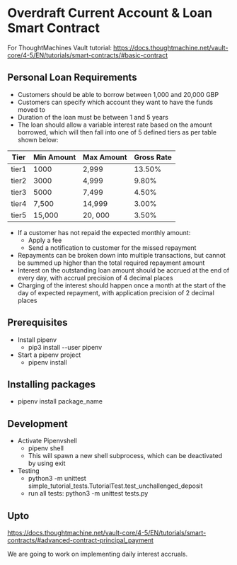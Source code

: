 # Overdraft Current Account & Loan Smart Contract

For ThoughtMachines Vault tutorial: https://docs.thoughtmachine.net/vault-core/4-5/EN/tutorials/smart-contracts/#basic-contract

## Personal Loan Requirements
* Customers should be able to borrow between 1,000 and 20,000 GBP
* Customers can specify which account they want to have the funds moved to
* Duration of the loan must be between 1 and 5 years
* The loan should allow a variable interest rate based on the amount borrowed, which will then fall into one of 5 defined tiers as per table shown below:

| Tier      | Min Amount | Max Amount | Gross Rate
| ----------- | ----------- | ----------- | ----------- |
| tier1      | 1000       | 2,999 | 13.50%
| tier2      | 3000       | 4,999 | 9.80%
| tier3      | 5000       | 7,499 | 4.50%
| tier4      | 7,500       | 14,999 | 3.00%
| tier5      | 15,000       | 20, 000 | 3.50%

* If a customer has not repaid the expected monthly amount:
  * Apply a fee
  * Send a notification to customer for the missed repayment
* Repayments can be broken down into multiple transactions, but cannot be summed up higher than the total required repayment amount
* Interest on the outstanding loan amount should be accrued at the end of every day, with accrual precision of 4 decimal places
* Charging of the interest should happen once a month at the start of the day of expected repayment, with application precision of 2 decimal places

## Prerequisites
* Install pipenv
  * pip3 install --user pipenv
* Start a pipenv project
  * pipenv install

## Installing packages
* pipenv install package_name

## Development
* Activate Pipenvshell
  * pipenv shell
  * This will spawn a new shell subprocess, which can be deactivated by using exit
* Testing
  * python3 -m unittest simple_tutorial_tests.TutorialTest.test_unchallenged_deposit
  * run all tests: python3 -m unittest tests.py

## Upto
https://docs.thoughtmachine.net/vault-core/4-5/EN/tutorials/smart-contracts/#advanced-contract-principal_payment

We are going to work on implementing daily interest accruals.
